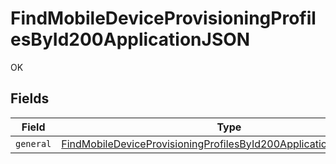 # FindMobileDeviceProvisioningProfilesById200ApplicationJSON

OK


## Fields

| Field                                                                                                                                                             | Type                                                                                                                                                              | Required                                                                                                                                                          | Description                                                                                                                                                       |
| ----------------------------------------------------------------------------------------------------------------------------------------------------------------- | ----------------------------------------------------------------------------------------------------------------------------------------------------------------- | ----------------------------------------------------------------------------------------------------------------------------------------------------------------- | ----------------------------------------------------------------------------------------------------------------------------------------------------------------- |
| `general`                                                                                                                                                         | [FindMobileDeviceProvisioningProfilesById200ApplicationJSONGeneral](../../models/operations/findmobiledeviceprovisioningprofilesbyid200applicationjsongeneral.md) | :heavy_minus_sign:                                                                                                                                                | N/A                                                                                                                                                               |